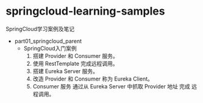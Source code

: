 # springcloud-learning-samples

SpringCloud学习案例及笔记

- part01_springcloud_parent
  - SpringCloud入门案例
    1. 搭建 Provider 和 Consumer 服务。
    2. 使用 RestTemplate 完成远程调用。
    3. 搭建 Eureka Server 服务。
    4. 改造 Provider 和 Consumer 称为 Eureka Client。
    5. Consumer 服务 通过从 Eureka Server 中抓取 Provider 地址 完成 远程调用。
